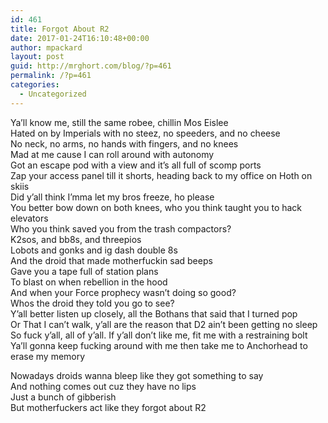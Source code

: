 ```yaml
---
id: 461
title: Forgot About R2
date: 2017-01-24T16:10:48+00:00
author: mpackard
layout: post
guid: http://mrghort.com/blog/?p=461
permalink: /?p=461
categories:
  - Uncategorized
---
```

Ya&#8217;ll know me, still the same robee, chillin Mos Eislee  
Hated on by Imperials with no steez, no speeders, and no cheese  
No neck, no arms, no hands with fingers, and no knees  
Mad at me cause I can roll around with autonomy  
Got an escape pod with a view and it&#8217;s all full of scomp ports  
Zap your access panel till it shorts, heading back to my office on Hoth on skiis  
Did y&#8217;all think I&#8217;mma let my bros freeze, ho please  
You better bow down on both knees, who you think taught you to hack elevators  
Who you think saved you from the trash compactors?  
K2sos, and bb8s, and threepios  
Lobots and gonks and ig dash double 8s  
And the droid that made motherfuckin sad beeps  
Gave you a tape full of station plans  
To blast on when rebellion in the hood  
And when your Force prophecy wasn&#8217;t doing so good?  
Whos the droid they told you go to see?  
Y&#8217;all better listen up closely, all the Bothans that said that I turned pop  
Or That I can&#8217;t walk, y&#8217;all are the reason that D2 ain&#8217;t been getting no sleep  
So fuck y&#8217;all, all of y&#8217;all. If y&#8217;all don&#8217;t like me, fit me with a restraining bolt  
Ya&#8217;ll gonna keep fucking around with me then take me to Anchorhead to erase my memory

Nowadays droids wanna bleep like they got something to say  
And nothing comes out cuz they have no lips  
Just a bunch of gibberish  
But motherfuckers act like they forgot about R2